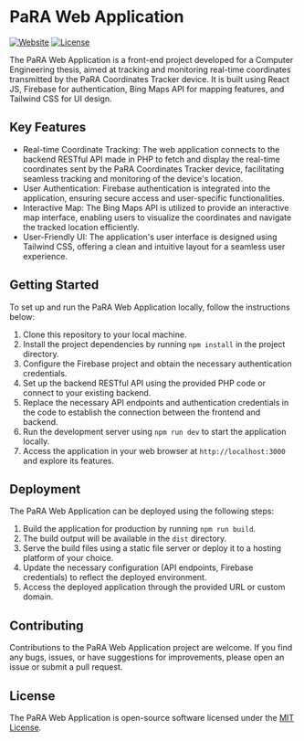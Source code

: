 # PaRA Web Application

[![Website](https://img.shields.io/website?label=Demo&style=flat-square&url=https%3A%2F%2Fjpara.netlify.app%2F)](https://jpara.netlify.app/)
[![License](https://img.shields.io/github/license/SpicoDer/J-Para)](https://github.com/SpicoDer/J-Para/blob/main/LICENSE)

The PaRA Web Application is a front-end project developed for a Computer Engineering thesis, aimed at tracking and monitoring real-time coordinates transmitted by the PaRA Coordinates Tracker device. It is built using React JS, Firebase for authentication, Bing Maps API for mapping features, and Tailwind CSS for UI design.

## Key Features

- Real-time Coordinate Tracking: The web application connects to the backend RESTful API made in PHP to fetch and display the real-time coordinates sent by the PaRA Coordinates Tracker device, facilitating seamless tracking and monitoring of the device's location.
- User Authentication: Firebase authentication is integrated into the application, ensuring secure access and user-specific functionalities.
- Interactive Map: The Bing Maps API is utilized to provide an interactive map interface, enabling users to visualize the coordinates and navigate the tracked location efficiently.
- User-Friendly UI: The application's user interface is designed using Tailwind CSS, offering a clean and intuitive layout for a seamless user experience.

## Getting Started

To set up and run the PaRA Web Application locally, follow the instructions below:

1. Clone this repository to your local machine.
2. Install the project dependencies by running `npm install` in the project directory.
3. Configure the Firebase project and obtain the necessary authentication credentials.
4. Set up the backend RESTful API using the provided PHP code or connect to your existing backend.
5. Replace the necessary API endpoints and authentication credentials in the code to establish the connection between the frontend and backend.
6. Run the development server using `npm run dev` to start the application locally.
7. Access the application in your web browser at `http://localhost:3000` and explore its features.

## Deployment

The PaRA Web Application can be deployed using the following steps:

1. Build the application for production by running `npm run build`.
2. The build output will be available in the `dist` directory.
3. Serve the build files using a static file server or deploy it to a hosting platform of your choice.
4. Update the necessary configuration (API endpoints, Firebase credentials) to reflect the deployed environment.
5. Access the deployed application through the provided URL or custom domain.

## Contributing

Contributions to the PaRA Web Application project are welcome. If you find any bugs, issues, or have suggestions for improvements, please open an issue or submit a pull request.

## License

The PaRA Web Application is open-source software licensed under the [MIT License](LICENSE).
